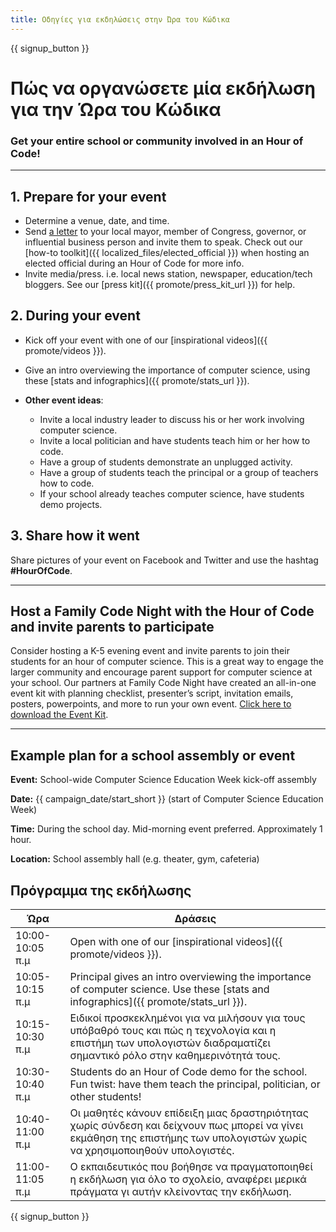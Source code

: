 ```yaml
---
title: Οδηγίες για εκδηλώσεις στην Ώρα του Κώδικα
---
```


{{ signup_button }}

# Πώς να οργανώσετε μία εκδήλωση για την Ώρα του Κώδικα

### Get your entire school or community involved in an Hour of Code!

* * *

## 1. Prepare for your event

- Determine a venue, date, and time.
- Send [a letter](https://hourofcode.com/promote/resources#sample-emails) to your local mayor, member of Congress, governor, or influential business person and invite them to speak. Check out our [how-to toolkit]({{ localized_files/elected_official }}) when hosting an elected official during an Hour of Code for more info.
- Invite media/press. i.e. local news station, newspaper, education/tech bloggers. See our [press kit]({{ promote/press_kit_url }}) for help.

## 2. During your event

- Kick off your event with one of our [inspirational videos]({{ promote/videos }}).
- Give an intro overviewing the importance of computer science, using these [stats and infographics]({{ promote/stats_url }}).   
      
    
- **Other event ideas**: 
    - Invite a local industry leader to discuss his or her work involving computer science.
    - Invite a local politician and have students teach him or her how to code.
    - Have a group of students demonstrate an unplugged activity.
    - Have a group of students teach the principal or a group of teachers how to code.
    - If your school already teaches computer science, have students demo projects.

## 3. Share how it went

Share pictures of your event on Facebook and Twitter and use the hashtag **#HourOfCode**.

* * *

## Host a Family Code Night with the Hour of Code and invite parents to participate

Consider hosting a K-5 evening event and invite parents to join their students for an hour of computer science. This is a great way to engage the larger community and encourage parent support for computer science at your school. Our partners at Family Code Night have created an all-in-one event kit with planning checklist, presenter’s script, invitation emails, posters, powerpoints, and more to run your own event. [Click here to download the Event Kit](http://www.familycodenight.org/DownloadCodeDotOrg.html).

* * *

## Example plan for a school assembly or event

**Event:** School-wide Computer Science Education Week kick-off assembly

**Date:** {{ campaign_date/start_short }} (start of Computer Science Education Week)

**Time:** During the school day. Mid-morning event preferred. Approximately 1 hour.

**Location:** School assembly hall (e.g. theater, gym, cafeteria)

## Πρόγραμμα της εκδήλωσης

| Ώρα             | Δράσεις                                                                                                                                                                    |
| --------------- | -------------------------------------------------------------------------------------------------------------------------------------------------------------------------- |
| 10:00-10:05 π.μ | Open with one of our [inspirational videos]({{ promote/videos }}).                                                                                                         |
| 10:05-10:15 π.μ | Principal gives an intro overviewing the importance of computer science. Use these [stats and infographics]({{ promote/stats_url }}).                                      |
| 10:15-10:30 π.μ | Ειδικοί προσκεκλημένοι για να μιλήσουν για τους υπόβαθρό τους και πώς η τεχνολογία και η επιστήμη των υπολογιστών διαδραματίζει σημαντικό ρόλο στην καθημερινότητά τους.   |
| 10:30-10:40 π.μ | Students do an Hour of Code demo for the school. Fun twist: have them teach the principal, politician, or other students!                                                  |
| 10:40-11:00 π.μ | Οι μαθητές κάνουν επίδειξη μιας δραστηριότητας χωρίς σύνδεση και δείχνουν πως μπορεί να γίνει εκμάθηση της επιστήμης των υπολογιστών χωρίς να χρησιμοποιηθούν υπολογιστές. |
| 11:00-11:05 π.μ | Ο εκπαιδευτικός που βοήθησε να πραγματοποιηθεί η εκδήλωση για όλο το σχολείο, αναφέρει μερικά πράγματα γι αυτήν κλείνοντας την εκδήλωση.                                   |

{{ signup_button }}